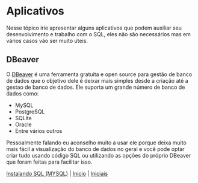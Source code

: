 # **Aplicativos**

Nesse tópico irie apresentar alguns aplicativos que podem auxiliar seu desenvolvimento e trabalho com o SQL, eles não são necessários mas em vários casos vão ser muito úteis.

## **DBeaver**

O [DBeaver](https://dbeaver.io/download/) é uma ferramenta gratuita e open source para gestão de banco de dados que o objetivo dele é deixar mais simples desde a criação até a gestao de banco de dados. Ele suporta um grande número de banco de dados como:

- MySQL
- PostgreSQL
- SQLite
- Oracle
- Entre vários outros

Pessoalmente falando eu aconselho muito a usar ele porque deixa muito mais fácil a visualização do banco de dados no geral e você pode optar criar tudo usando código SQL ou utilizando as opções do próprio DBeaver que foram feitas para facilitar isso.

[Instalando SQL (MYSQL)](./Instalacao.md) | [Inicio](../../README.md) | [Iniciais](../comandos/Iniciais.md)